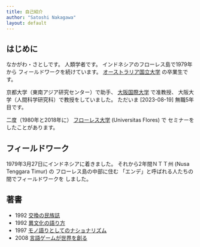 ```yaml
---
title: 自己紹介
author: "Satoshi Nakagawa"
layout: default
---
```


## はじめに

なかがわ・さとしです。
人類学者です。
インドネシアのフローレス島で1979年から
フィールドワークを続けています。
[オーストラリア国立大学](https://www.anu.edu.au)
の卒業生です。

京都大学（東南アジア研究センター）で助手、
[大阪国際大学](https://www.oiu.ac.jp) で准教授、
大阪大学（人間科学研究科）で教授をしていました。
ただいま [2023-08-19] 無職5年目です。

二度（1980年と2018年に）
[フローレス大学](https://www.uniflor.ac.id/)
(Universitas Flores) で
セミナーをしたことがあります。


## フィールドワーク

1979年3月27日にインドネシアに着きました。
それから2年間ＮＴＴ州 (Nusa Tenggara Timur) の
フローレス島の中部に住む
「エンデ」と呼ばれる人たちの間でフィールドワークを
しました。

## 著書

- 1992 [交換の民族誌](https://www.amazon.co.jp/%E4%BA%A4%E6%8F%9B%E3%81%AE%E6%B0%91%E6%97%8F%E8%AA%8C%E2%80%95%E3%81%82%E3%82%8B%E3%81%84%E3%81%AF%E7%8A%AC%E5%A5%BD%E3%81%8D%E3%81%AE%E3%81%9F%E3%82%81%E3%81%AE%E4%BA%BA%E9%A1%9E%E5%AD%A6%E5%85%A5%E9%96%80-SEKAISHISO-SEMINAR-%E4%B8%AD%E5%B7%9D-%E6%95%8F/dp/4790704297/ref=sr_1_5?__mk_ja_JP=%E3%82%AB%E3%82%BF%E3%82%AB%E3%83%8A&dchild=1&keywords=%E4%BA%A4%E6%8F%9B%E3%81%AE%E4%BA%BA%E9%A1%9E%E5%AD%A6&qid=1604239994&sr=8-5)
- 1992 [異文化の語り方](https://www.amazon.co.jp/%E7%95%B0%E6%96%87%E5%8C%96%E3%81%AE%E8%AA%9E%E3%82%8A%E6%96%B9%E2%80%95%E3%81%82%E3%82%8B%E3%81%84%E3%81%AF%E7%8C%AB%E5%A5%BD%E3%81%8D%E3%81%AE%E3%81%9F%E3%82%81%E3%81%AE%E4%BA%BA%E9%A1%9E%E5%AD%A6%E5%85%A5%E9%96%80-SEKAISHISO-SEMINAR-%E4%B8%AD%E5%B7%9D-%E6%95%8F/dp/4790704300/ref=pd_bxgy_img_2/356-1846600-3307422?_encoding=UTF8&pd_rd_i=4790704300&pd_rd_r=57c0adb7-7deb-4715-b295-a252a34a328d&pd_rd_w=xzuXr&pd_rd_wg=T9hBG&pf_rd_p=e64b0a81-ca1b-4802-bd2c-a4b65bccc76e&pf_rd_r=FBS4H10NWR083Z6H867W&psc=1&refRID=FBS4H10NWR083Z6H867W)
- 1997 [モノ語りとしてのナショナリズム](https://www.amazon.co.jp/%E3%83%A2%E3%83%8E%E8%AA%9E%E3%82%8A%E3%81%A8%E3%81%97%E3%81%A6%E3%81%AE%E3%83%8A%E3%82%B7%E3%83%A7%E3%83%8A%E3%83%AA%E3%82%BA%E3%83%A0%E2%80%95%E7%90%86%E8%AB%96%E4%BA%BA%E9%A1%9E%E5%AD%A6%E7%9A%84%E6%8E%A2%E6%B1%82-%E8%AA%8D%E8%AD%98%E3%81%A8%E6%96%87%E5%8C%96-%E4%B8%AD%E5%B7%9D-%E6%95%8F/dp/4760892613/ref=sr_1_1?__mk_ja_JP=%E3%82%AB%E3%82%BF%E3%82%AB%E3%83%8A&dchild=1&keywords=%E4%B8%AD%E5%B7%9D%E6%95%8F+%E3%83%8A%E3%82%B7%E3%83%A7%E3%83%8A%E3%83%AA%E3%82%BA%E3%83%A0&qid=1604240117&s=books&sr=1-1)
- 2008 [言語ゲームが世界を創る](https://www.amazon.co.jp/%E8%A8%80%E8%AA%9E%E3%82%B2%E3%83%BC%E3%83%A0%E3%81%8C%E4%B8%96%E7%95%8C%E3%82%92%E5%89%B5%E3%82%8B%E2%80%95%E4%BA%BA%E9%A1%9E%E5%AD%A6%E3%81%A8%E7%A7%91%E5%AD%A6%E2%80%95-%E4%B8%96%E7%95%8C%E6%80%9D%E6%83%B3%E3%82%BC%E3%83%9F%E3%83%8A%E3%83%BC%E3%83%AB-SEKAISHISO-SEMINAR-%E4%B8%AD%E5%B7%9D/dp/4790714187/ref=sr_1_1?__mk_ja_JP=%E3%82%AB%E3%82%BF%E3%82%AB%E3%83%8A&dchild=1&keywords=%E4%B8%AD%E5%B7%9D%E6%95%8F+%E8%A8%80%E8%AA%9E%E3%82%B2%E3%83%BC%E3%83%A0&qid=1604240170&s=books&sr=1-)



